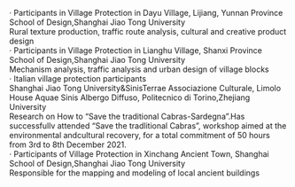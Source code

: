 ·    Participants in Village Protection in Dayu Village, Lijiang, Yunnan Province  
     School of Design,Shanghai Jiao Tong University  
     Rural texture production, traffic route analysis, cultural and creative product design  
·    Participants in Village Protection in Lianghu Village, Shanxi Province  
     School of Design,Shanghai Jiao Tong University  
     Mechanism analysis, traffic analysis and urban design of village blocks  
·    Italian village protection participants  
     Shanghai Jiao Tong University&SinisTerrae Associazione Culturale, Limolo House Aquae Sinis Albergo Diffuso, Politecnico di Torino,Zhejiang University  
     Research on How to “Save the traditional Cabras-Sardegna”.Has successfullv attended “Save the tradlitional Cabras”, workshop aimed at the environmental andcultural recovery, for a total commitment of 50 hours from 3rd to 8th December 2021.  
·    Participants of Village Protection in Xinchang Ancient Town, Shanghai  
     School of Design,Shanghai Jiao Tong University  
     Responsible for the mapping and modeling of local ancient buildings  
